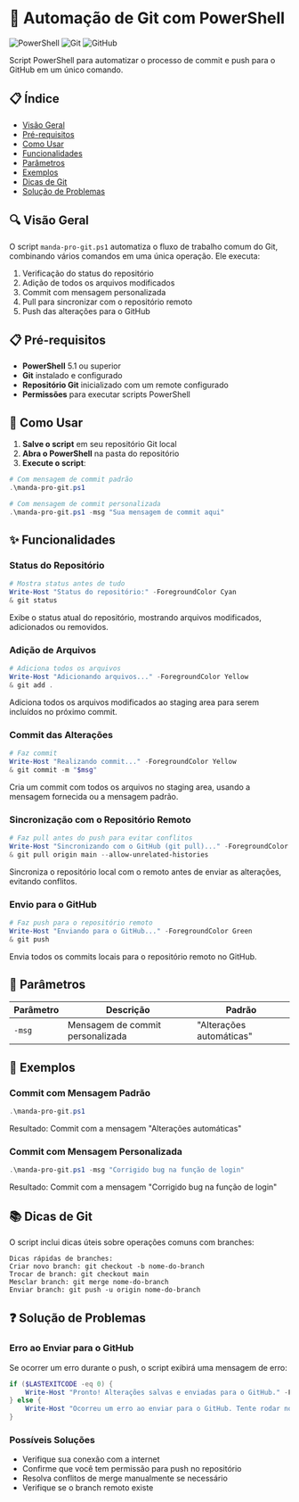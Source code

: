 # 🚀 Automação de Git com PowerShell

![PowerShell](https://img.shields.io/badge/PowerShell-5.1+-blue)
![Git](https://img.shields.io/badge/Git-Automation-green)
![GitHub](https://img.shields.io/badge/GitHub-Ready-orange)

Script PowerShell para automatizar o processo de commit e push para o GitHub em um único comando.

## 📋 Índice

- [Visão Geral](#-visão-geral)
- [Pré-requisitos](#-pré-requisitos)
- [Como Usar](#-como-usar)
- [Funcionalidades](#-funcionalidades)
- [Parâmetros](#-parâmetros)
- [Exemplos](#-exemplos)
- [Dicas de Git](#-dicas-de-git)
- [Solução de Problemas](#-solução-de-problemas)

## 🔍 Visão Geral

O script `manda-pro-git.ps1` automatiza o fluxo de trabalho comum do Git, combinando vários comandos em uma única operação. Ele executa:

1. Verificação do status do repositório
2. Adição de todos os arquivos modificados
3. Commit com mensagem personalizada
4. Pull para sincronizar com o repositório remoto
5. Push das alterações para o GitHub

## 📋 Pré-requisitos

- **PowerShell** 5.1 ou superior
- **Git** instalado e configurado
- **Repositório Git** inicializado com um remote configurado
- **Permissões** para executar scripts PowerShell

## 🚀 Como Usar

1. **Salve o script** em seu repositório Git local
2. **Abra o PowerShell** na pasta do repositório
3. **Execute o script**:

```powershell
# Com mensagem de commit padrão
.\manda-pro-git.ps1

# Com mensagem de commit personalizada
.\manda-pro-git.ps1 -msg "Sua mensagem de commit aqui"
```

## ✨ Funcionalidades

### Status do Repositório
```powershell
# Mostra status antes de tudo
Write-Host "Status do repositório:" -ForegroundColor Cyan
& git status
```
Exibe o status atual do repositório, mostrando arquivos modificados, adicionados ou removidos.

### Adição de Arquivos
```powershell
# Adiciona todos os arquivos
Write-Host "Adicionando arquivos..." -ForegroundColor Yellow
& git add .
```
Adiciona todos os arquivos modificados ao staging area para serem incluídos no próximo commit.

### Commit das Alterações
```powershell
# Faz commit
Write-Host "Realizando commit..." -ForegroundColor Yellow
& git commit -m "$msg"
```
Cria um commit com todos os arquivos no staging area, usando a mensagem fornecida ou a mensagem padrão.

### Sincronização com o Repositório Remoto
```powershell
# Faz pull antes do push para evitar conflitos
Write-Host "Sincronizando com o GitHub (git pull)..." -ForegroundColor Yellow
& git pull origin main --allow-unrelated-histories
```
Sincroniza o repositório local com o remoto antes de enviar as alterações, evitando conflitos.

### Envio para o GitHub
```powershell
# Faz push para o repositório remoto
Write-Host "Enviando para o GitHub..." -ForegroundColor Green
& git push
```
Envia todos os commits locais para o repositório remoto no GitHub.

## 🔧 Parâmetros

| Parâmetro | Descrição | Padrão |
|-----------|-----------|--------|
| `-msg` | Mensagem de commit personalizada | "Alterações automáticas" |

## 📝 Exemplos

### Commit com Mensagem Padrão
```powershell
.\manda-pro-git.ps1
```
Resultado: Commit com a mensagem "Alterações automáticas"

### Commit com Mensagem Personalizada
```powershell
.\manda-pro-git.ps1 -msg "Corrigido bug na função de login"
```
Resultado: Commit com a mensagem "Corrigido bug na função de login"

## 📚 Dicas de Git

O script inclui dicas úteis sobre operações comuns com branches:

```
Dicas rápidas de branches:
Criar novo branch: git checkout -b nome-do-branch
Trocar de branch: git checkout main
Mesclar branch: git merge nome-do-branch
Enviar branch: git push -u origin nome-do-branch
```

## ❓ Solução de Problemas

### Erro ao Enviar para o GitHub
Se ocorrer um erro durante o push, o script exibirá uma mensagem de erro:

```powershell
if ($LASTEXITCODE -eq 0) {
    Write-Host "Pronto! Alterações salvas e enviadas para o GitHub." -ForegroundColor Green
} else {
    Write-Host "Ocorreu um erro ao enviar para o GitHub. Tente rodar novamente ou verifique conflitos." -ForegroundColor Red
}
```

### Possíveis Soluções
- Verifique sua conexão com a internet
- Confirme que você tem permissão para push no repositório
- Resolva conflitos de merge manualmente se necessário
- Verifique se o branch remoto existe
